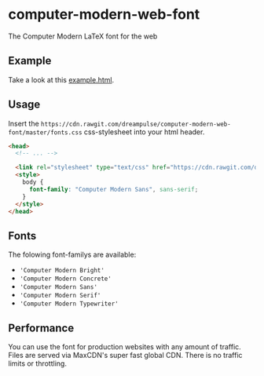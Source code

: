 # computer-modern-web-font
The Computer Modern LaTeX font for the web

## Example
Take a look at this [example.html](https://cdn.rawgit.com/dreampulse/computer-modern-web-font/master/example.html).

## Usage

Insert the `https://cdn.rawgit.com/dreampulse/computer-modern-web-font/master/fonts.css` css-stylesheet into your html header.

```html
<head>
  <!-- ... -->

  <link rel="stylesheet" type="text/css" href="https://cdn.rawgit.com/dreampulse/computer-modern-web-font/master/fonts.css">
  <style>
    body {
      font-family: "Computer Modern Sans", sans-serif;
    }
  </style>
</head>
```

## Fonts

The folowing font-familys are available:

* `'Computer Modern Bright'`
* `'Computer Modern Concrete'`
* `'Computer Modern Sans'`
* `'Computer Modern Serif'`
* `'Computer Modern Typewriter'`

## Performance

You can use the font for production websites with any amount of traffic. Files are served via MaxCDN's super fast global CDN.
There is no traffic limits or throttling.
